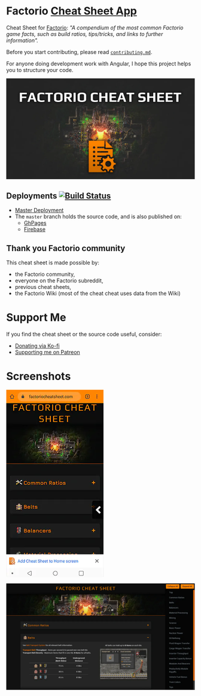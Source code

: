 # Factorio [Cheat Sheet App](https://factoriocheatsheet.com/)

Cheat Sheet for [Factorio](https://www.factorio.com/): _"A compendium of the most common Factorio game facts, such as build ratios, tips/tricks, and links to further information"._

Before you start contributing, please read [`contributing.md`](https://github.com/deniszholob/factorio-cheat-sheet/blob/master/CONTRIBUTING.md).

For anyone doing development work with Angular, I hope this project helps you to structure your code.

![Factorio Cheat Sheet](src/assets/icons/factorio-cheat-sheet-splash.webp)

## Deployments [![Build Status](https://github.com/deniszholob/factorio-cheat-sheet/actions/workflows/main.yml/badge.svg)](https://github.com/deniszholob/factorio-cheat-sheet/actions/workflows/main.yml)

- [Master Deployment](https://factoriocheatsheet.com/)
- The `master` branch holds the source code, and is also published on:
  - [GhPages](https://deniszholob.github.io/factorio-cheat-sheet/)
  - [Firebase](https://factorio-cheat-sheet.web.app//)

## Thank you Factorio community

This cheat sheet is made possible by:

- the Factorio community,
- everyone on the Factorio subreddit,
- previous cheat sheets,
- the Factorio Wiki (most of the cheat cheat uses data from the Wiki)

# Support Me

If you find the cheat sheet or the source code useful, consider:

- [Donating via Ko-fi](https://ko-fi.com/deniszholob)
- [Supporting me on Patreon](https://www.patreon.com/deniszholob)

# Screenshots

![Factorio Cheat Sheet Mobile Website](screenshots/factorio-sheat-sheet-home-screen-phone.webp)

![Factorio Cheat Sheet Desktop Website](screenshots/factorio-sheat-sheet-screen-pc.webp)
